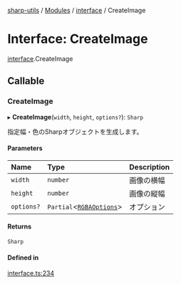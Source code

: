 [sharp-utils](../README.md) / [Modules](../modules.md) / [interface](../modules/interface.md) / CreateImage

# Interface: CreateImage

[interface](../modules/interface.md).CreateImage

## Callable

### CreateImage

▸ **CreateImage**(`width`, `height`, `options?`): `Sharp`

指定幅・色のSharpオブジェクトを生成します。

#### Parameters

| Name | Type | Description |
| :------ | :------ | :------ |
| `width` | `number` | 画像の横幅 |
| `height` | `number` | 画像の縦幅 |
| `options?` | `Partial`<[`RGBAOptions`](interface.RGBAOptions.md)\> | オプション |

#### Returns

`Sharp`

#### Defined in

[interface.ts:234](https://github.com/Manju2367/sharpUtils/blob/fdd5058/interface.ts#L234)

